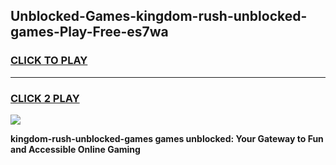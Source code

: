 
## Unblocked-Games-kingdom-rush-unblocked-games-Play-Free-es7wa
<h3>
<a href="https://premium76.site?title=kingdom-rush-unblocked-games&ref=23A">CLICK TO PLAY</a></h3>
<hr>

<h3>
<a href="https://premium76.site?title=kingdom-rush-unblocked-games&ref=23A">CLICK 2 PLAY</a>
  
</h3>

<a href="https://premium76.site?title=kingdom-rush-unblocked-games&ref=23A"><img src="https://clearcache.store/games.png"></a>


**kingdom-rush-unblocked-games games unblocked: Your Gateway to Fun and Accessible Online Gaming**
